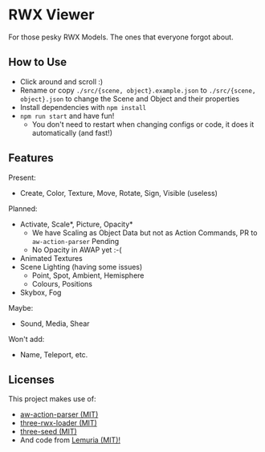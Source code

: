 # RWX Viewer

For those pesky RWX Models. The ones that everyone forgot about.

## How to Use

* Click around and scroll :)
* Rename or copy `./src/{scene, object}.example.json` to `./src/{scene, object}.json` to change the Scene and Object and their properties
* Install dependencies with `npm install`
* `npm run start` and have fun!
  * You don't need to restart when changing configs or code, it does it automatically (and fast!)

## Features

Present:

* Create, Color, Texture, Move, Rotate, Sign, Visible (useless)

Planned:

* Activate, Scale\*, Picture, Opacity\*
  * We have Scaling as Object Data but not as Action Commands, PR to `aw-action-parser` Pending
  * No Opacity in AWAP yet :-(
* Animated Textures
* Scene Lighting (having some issues)
  * Point, Spot, Ambient, Hemisphere
  * Colours, Positions
* Skybox, Fog

Maybe:

* Sound, Media, Shear

Won't add:

* Name, Teleport, etc.

## Licenses

This project makes use of:

* [aw-action-parser (MIT)](https://github.com/Heldroe/aw-action-parser/blob/main/LICENSE)
* [three-rwx-loader (MIT)](https://github.com/Blaxar/three-rwx-loader)
* [three-seed (MIT)](https://github.com/edwinwebb/three-seed/blob/master/LICENSE)
* And code from [Lemuria (MIT)!](https://github.com/7185/lemuria)
